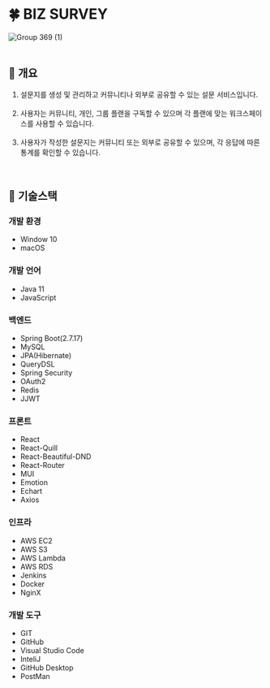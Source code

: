 # 🍀 BIZ SURVEY
![Group 369 (1)](https://github.com/BIPA-8-3/BIZSurvey_FRONT/assets/80444077/37507c2b-69b3-453b-9be3-0b817281f44e)
<br/><br/>
## 🐬 개요
1. 설문지를 생성 및 관리하고 커뮤니티나 외부로 공유할 수 있는 설문 서비스입니다.
<br/><br/>
2. 사용자는 커뮤니티, 개인, 그룹 플랜을 구독할 수 있으며 각 플랜에 맞는 워크스페이스를 사용할 수 있습니다. 
<br/><br/>
3. 사용자가 작성한 설문지는 커뮤니티 또는 외부로 공유할 수 있으며, 각 응답에 따른 통계를 확인할 수 있습니다.
<br/>

## 🐠 기술스택
### 개발 환경
* Window 10
* macOS

### 개발 언어
* Java 11
* JavaScript

### 백엔드
* Spring Boot(2.7.17)
* MySQL
* JPA(Hibernate)
* QueryDSL
* Spring Security
* OAuth2
* Redis
* JJWT

### 프론트
* React
* React-Quill
* React-Beautiful-DND
* React-Router
* MUI
* Emotion
* Echart
* Axios

### 인프라
* AWS EC2
* AWS S3
* AWS Lambda
* AWS RDS
* Jenkins
* Docker
* NginX

### 개발 도구
* GIT
* GitHub
* Visual Studio Code
* InteliJ
* GitHub Desktop
* PostMan
